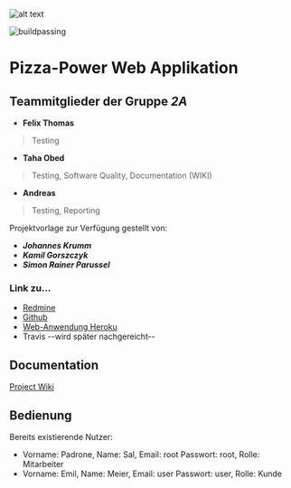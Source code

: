 ![alt text](https://www.magicsushi-ffb.de/image/data/pizza_banner.jpg "Pizza Banner")

![buildpassing](https://api.travis-ci.org/swenib/grp2A-pizza.svg?branch=master "Build Passing")

Pizza-Power Web Applikation
===========================

Teammitglieder der Gruppe ***2A***
----------------------------------
+ **Felix Thomas**
> Testing
+ **Taha Obed**
> Testing, Software Quality, Documentation (WIKI)
+ **Andreas** 
> Testing, Reporting

Projektvorlage zur Verfügung gestellt von:

+ ***Johannes Krumm***
+ ***Kamil Gorszczyk***
+ ***Simon Rainer Parussel***


### Link zu...

* [Redmine](https://redmine.cs.hm.edu/projects/2017-braun-swe2-ib-2a "Redmine Mainpage der Gruppe 2A")
* [Github](https://github.com/swenib/grp2A-pizza "Github Mainpage der Gruppe 2A")
* [Web-Anwendung Heroku](https://texmaex.herokuapp.com/ "Heroku App der Gruppe 2A")
* Travis --wird später nachgereicht--

## Documentation

[Project Wiki](https://github.com/swenib/grp2A-pizza/wiki)

## Bedienung
Bereits existierende Nutzer:
-	Vorname: Padrone, Name: Sal, Email: root Passwort: root, Rolle: Mitarbeiter
-	Vorname: Emil, Name: Meier, Email: user Passwort: user, Rolle: Kunde

